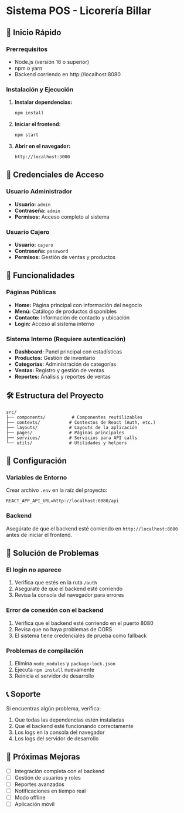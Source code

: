 # Sistema POS - Licorería Billar

## 🚀 Inicio Rápido

### Prerrequisitos
- Node.js (versión 16 o superior)
- npm o yarn
- Backend corriendo en http://localhost:8080

### Instalación y Ejecución

1. **Instalar dependencias:**
   ```bash
   npm install
   ```

2. **Iniciar el frontend:**
   ```bash
   npm start
   ```

3. **Abrir en el navegador:**
   ```
   http://localhost:3000
   ```

## 🔐 Credenciales de Acceso

### Usuario Administrador
- **Usuario:** `admin`
- **Contraseña:** `admin`
- **Permisos:** Acceso completo al sistema

### Usuario Cajero
- **Usuario:** `cajero`
- **Contraseña:** `password`
- **Permisos:** Gestión de ventas y productos

## 📱 Funcionalidades

### Páginas Públicas
- **Home:** Página principal con información del negocio
- **Menú:** Catálogo de productos disponibles
- **Contacto:** Información de contacto y ubicación
- **Login:** Acceso al sistema interno

### Sistema Interno (Requiere autenticación)
- **Dashboard:** Panel principal con estadísticas
- **Productos:** Gestión de inventario
- **Categorías:** Administración de categorías
- **Ventas:** Registro y gestión de ventas
- **Reportes:** Análisis y reportes de ventas

## 🛠️ Estructura del Proyecto

```
src/
├── components/          # Componentes reutilizables
├── contexts/           # Contextos de React (Auth, etc.)
├── layouts/            # Layouts de la aplicación
├── pages/              # Páginas principales
├── services/           # Servicios para API calls
└── utils/              # Utilidades y helpers
```

## 🔧 Configuración

### Variables de Entorno
Crear archivo `.env` en la raíz del proyecto:
```
REACT_APP_API_URL=http://localhost:8080/api
```

### Backend
Asegúrate de que el backend esté corriendo en `http://localhost:8080` antes de iniciar el frontend.

## 🐛 Solución de Problemas

### El login no aparece
1. Verifica que estés en la ruta `/auth`
2. Asegúrate de que el backend esté corriendo
3. Revisa la consola del navegador para errores

### Error de conexión con el backend
1. Verifica que el backend esté corriendo en el puerto 8080
2. Revisa que no haya problemas de CORS
3. El sistema tiene credenciales de prueba como fallback

### Problemas de compilación
1. Elimina `node_modules` y `package-lock.json`
2. Ejecuta `npm install` nuevamente
3. Reinicia el servidor de desarrollo

## 📞 Soporte

Si encuentras algún problema, verifica:
1. Que todas las dependencias estén instaladas
2. Que el backend esté funcionando correctamente
3. Los logs en la consola del navegador
4. Los logs del servidor de desarrollo

## 🎯 Próximas Mejoras

- [ ] Integración completa con el backend
- [ ] Gestión de usuarios y roles
- [ ] Reportes avanzados
- [ ] Notificaciones en tiempo real
- [ ] Modo offline
- [ ] Aplicación móvil
